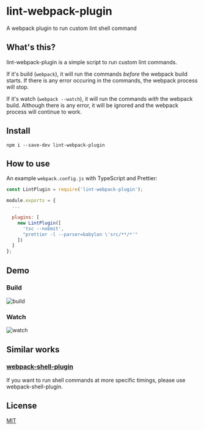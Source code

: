 # lint-webpack-plugin

A webpack plugin to run custom lint shell command

## What's this?

lint-webpack-plugin is a simple script to run custom lint commands.

If it's build (`webpack`), it will run the commands *before* the webpack build
starts. If there is any error occuring in the commands, the webpack process will
stop.

If it's watch (`webpack --watch`), it will run the commands *with* the webpack
build. Although there is any error, it will be ignored and the webpack process
will continue to work.

## Install

``` shell
npm i --save-dev lint-webpack-plugin
```

## How to use

An example `webpack.config.js` with TypeScript and Prettier:

``` js
const LintPlugin = require('lint-webpack-plugin');

module.exports = {
  ...

  plugins: [
    new LintPlugin([
      'tsc --noEmit',
      "prettier -l --parser=babylon \'src/**/*'"
    ])
  ]
};
```

## Demo

### Build

![build](https://user-images.githubusercontent.com/1013641/39122566-4cbf05e2-4730-11e8-9fd6-90287da5eca2.png)

### Watch

![watch](https://user-images.githubusercontent.com/1013641/39122659-90d34ebe-4730-11e8-809a-dd6bf0a2eaac.png)

## Similar works

### [webpack-shell-plugin](https://github.com/1337programming/webpack-shell-plugin)

If you want to run shell commands at more specific timings, please use
webpack-shell-plugin.

## License

[MIT](LICENSE)
